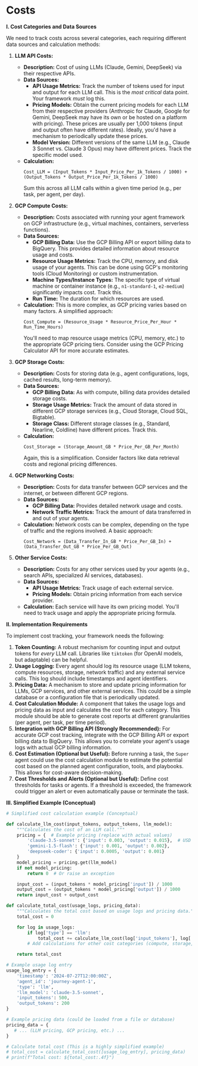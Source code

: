 # Costs

**I. Cost Categories and Data Sources**

We need to track costs across several categories, each requiring different data sources and calculation methods:

1.  **LLM API Costs:**
    *   **Description:** Cost of using LLMs (Claude, Gemini, DeepSeek) via their respective APIs.
    *   **Data Sources:**
        *   **API Usage Metrics:** Track the number of tokens used for input and output for each LLM call. This is the *most critical* data point.  Your framework *must* log this.
        *   **Pricing Models:** Obtain the current pricing models for each LLM from their respective providers (Anthropic for Claude, Google for Gemini, DeepSeek may have its own or be hosted on a platform with pricing).  These prices are usually per 1,000 tokens (input and output often have different rates).  Ideally, you'd have a mechanism to periodically update these prices.
        *   **Model Version:** Different versions of the same LLM (e.g., Claude 3 Sonnet vs. Claude 3 Opus) may have different prices. Track the specific model used.
    *   **Calculation:**
        ```
        Cost_LLM = (Input_Tokens * Input_Price_Per_1k_Tokens / 1000) + (Output_Tokens * Output_Price_Per_1k_Tokens / 1000)
        ```
        Sum this across all LLM calls within a given time period (e.g., per task, per agent, per day).

2.  **GCP Compute Costs:**
    *   **Description:** Costs associated with running your agent framework on GCP infrastructure (e.g., virtual machines, containers, serverless functions).
    *   **Data Sources:**
        *   **GCP Billing Data:** Use the GCP Billing API or export billing data to BigQuery.  This provides detailed information about resource usage and costs.
        *   **Resource Usage Metrics:** Track the CPU, memory, and disk usage of your agents.  This can be done using GCP's monitoring tools (Cloud Monitoring) or custom instrumentation.
        *   **Machine Types/Instance Types:**  The specific type of virtual machine or container instance (e.g., `n1-standard-1`, `e2-medium`) significantly impacts cost. Track this.
        *   **Run Time:** The duration for which resources are used.
    *   **Calculation:**  This is more complex, as GCP pricing varies based on many factors.  A simplified approach:
        ```
        Cost_Compute = (Resource_Usage * Resource_Price_Per_Hour * Run_Time_Hours)
        ```
        You'll need to map resource usage metrics (CPU, memory, etc.) to the appropriate GCP pricing tiers.  Consider using the GCP Pricing Calculator API for more accurate estimates.

3.  **GCP Storage Costs:**
    *   **Description:** Costs for storing data (e.g., agent configurations, logs, cached results, long-term memory).
    *   **Data Sources:**
        *   **GCP Billing Data:** As with compute, billing data provides detailed storage costs.
        *   **Storage Usage Metrics:** Track the amount of data stored in different GCP storage services (e.g., Cloud Storage, Cloud SQL, Bigtable).
        *   **Storage Class:** Different storage classes (e.g., Standard, Nearline, Coldline) have different prices. Track this.
    *   **Calculation:**
        ```
        Cost_Storage = (Storage_Amount_GB * Price_Per_GB_Per_Month)
        ```
        Again, this is a simplification. Consider factors like data retrieval costs and regional pricing differences.

4.  **GCP Networking Costs:**
    *   **Description:** Costs for data transfer between GCP services and the internet, or between different GCP regions.
    *   **Data Sources:**
        *   **GCP Billing Data:** Provides detailed network usage and costs.
        *   **Network Traffic Metrics:** Track the amount of data transferred in and out of your agents.
    *   **Calculation:** Network costs can be complex, depending on the type of traffic and the regions involved.  A basic approach:
        ```
        Cost_Network = (Data_Transfer_In_GB * Price_Per_GB_In) + (Data_Transfer_Out_GB * Price_Per_GB_Out)
        ```

5.  **Other Service Costs:**
    *   **Description:** Costs for any other services used by your agents (e.g., search APIs, specialized AI services, databases).
    *   **Data Sources:**
        *   **API Usage Metrics:** Track usage of each external service.
        *   **Pricing Models:** Obtain pricing information from each service provider.
    *   **Calculation:**  Each service will have its own pricing model. You'll need to track usage and apply the appropriate pricing formula.

**II. Implementation Requirements**

To implement cost tracking, your framework needs the following:

1.  **Token Counting:** A robust mechanism for counting input and output tokens for *every* LLM call.  Libraries like `tiktoken` (for OpenAI models, but adaptable) can be helpful.
2.  **Usage Logging:**  Every agent should log its resource usage (LLM tokens, compute resources, storage, network traffic) and any external service calls.  This log should include timestamps and agent identifiers.
3.  **Pricing Data:**  A mechanism to store and update pricing information for LLMs, GCP services, and other external services. This could be a simple database or a configuration file that is periodically updated.
4.  **Cost Calculation Module:** A component that takes the usage logs and pricing data as input and calculates the cost for each category.  This module should be able to generate cost reports at different granularities (per agent, per task, per time period).
5.  **Integration with GCP Billing API (Strongly Recommended):**  For accurate GCP cost tracking, integrate with the GCP Billing API or export billing data to BigQuery. This allows you to correlate your agent's usage logs with actual GCP billing information.
6.  **Cost Estimation (Optional but Useful):**  Before running a task, the `Super` agent could use the cost calculation module to estimate the potential cost based on the planned agent configuration, tools, and playbooks.  This allows for cost-aware decision-making.
7. **Cost Thresholds and Alerts (Optional but Useful):** Define cost thresholds for tasks or agents. If a threshold is exceeded, the framework could trigger an alert or even automatically pause or terminate the task.

**III. Simplified Example (Conceptual)**

```python
# Simplified cost calculation example (Conceptual)

def calculate_llm_cost(input_tokens, output_tokens, llm_model):
    """Calculates the cost of an LLM call."""
    pricing = {  # Example pricing (replace with actual values)
        'claude-3.5-sonnet': {'input': 0.003, 'output': 0.015},  # USD per 1k tokens
        'gemini-1.5-flash': {'input': 0.001, 'output': 0.002},
        'deepseek-coder': {'input': 0.0005, 'output': 0.001}
    }
    model_pricing = pricing.get(llm_model)
    if not model_pricing:
        return 0  # Or raise an exception

    input_cost = (input_tokens * model_pricing['input']) / 1000
    output_cost = (output_tokens * model_pricing['output']) / 1000
    return input_cost + output_cost

def calculate_total_cost(usage_logs, pricing_data):
    """Calculates the total cost based on usage logs and pricing data."""
    total_cost = 0

    for log in usage_logs:
        if log['type'] == 'llm':
            total_cost += calculate_llm_cost(log['input_tokens'], log['output_tokens'], log['llm_model'])
        # Add calculations for other cost categories (compute, storage, network, etc.)

    return total_cost

# Example usage log entry
usage_log_entry = {
    'timestamp': '2024-07-27T12:00:00Z',
    'agent_id': 'journey-agent-1',
    'type': 'llm',
    'llm_model': 'claude-3.5-sonnet',
    'input_tokens': 500,
    'output_tokens': 200
}

# Example pricing data (could be loaded from a file or database)
pricing_data = {
   # ... (LLM pricing, GCP pricing, etc.) ...
}

# Calculate total cost (This is a highly simplified example)
# total_cost = calculate_total_cost([usage_log_entry], pricing_data)
# print(f"Total cost: ${total_cost:.4f}")
```

